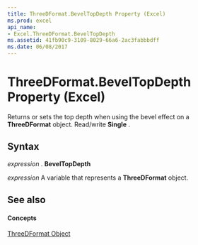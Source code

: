 ```yaml
---
title: ThreeDFormat.BevelTopDepth Property (Excel)
ms.prod: excel
api_name:
- Excel.ThreeDFormat.BevelTopDepth
ms.assetid: 41fb90c9-3109-8029-66a6-2ac3fabbbdff
ms.date: 06/08/2017
---
```



# ThreeDFormat.BevelTopDepth Property (Excel)

Returns or sets the top depth when using the bevel effect on a **ThreeDFormat** object. Read/write **Single** .


## Syntax

 _expression_ . **BevelTopDepth**

 _expression_ A variable that represents a **ThreeDFormat** object.


## See also


#### Concepts


[ThreeDFormat Object](threedformat-object-excel.md)

